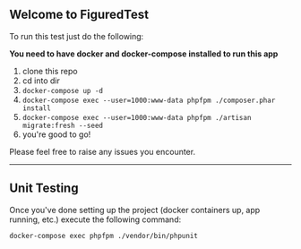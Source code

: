 ## Welcome to FiguredTest

To run this test just do the following:

**You need to have docker and docker-compose installed to run this app**

1. clone this repo
2. cd into dir
3. `docker-compose up -d`
4. `docker-compose exec --user=1000:www-data phpfpm ./composer.phar install`
5. `docker-compose exec --user=1000:www-data phpfpm ./artisan migrate:fresh --seed`
6. you're good to go!

Please feel free to raise any issues you encounter.

***

## Unit Testing

Once you've done setting up the project (docker containers up, app running, etc.) execute the following command:

`docker-compose exec phpfpm ./vendor/bin/phpunit`

